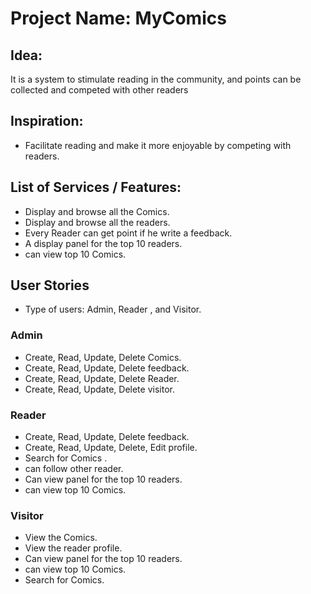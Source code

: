 # Project Name: MyComics

## Idea:

It is a system to stimulate reading in the community, and points can be collected and competed with other readers

## Inspiration:

- Facilitate reading and make it more enjoyable by competing with readers.


## List of Services / Features:

- Display and browse all the Comics.
- Display and browse all the readers.
- Every Reader can get point if he write a feedback.
- A display panel for the top 10 readers.
- can view top 10 Comics.


## User Stories
- Type of users: Admin, Reader , and Visitor.

### Admin

- Create, Read, Update, Delete Comics.
- Create, Read, Update, Delete feedback.
- Create, Read, Update, Delete Reader.
- Create, Read, Update, Delete visitor.

### Reader

- Create, Read, Update, Delete feedback.
- Create, Read, Update, Delete, Edit profile.
- Search for Comics .
- can follow other reader.
- Can view panel for the top 10 readers.
- can view top 10 Comics.

### Visitor

- View the Comics.
- View the reader profile.
- Can view panel for the top 10 readers.
- can view top 10 Comics.
- Search for Comics.
